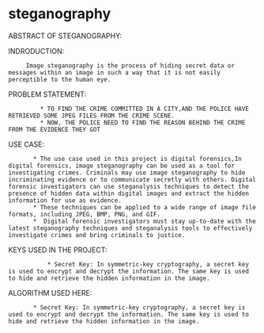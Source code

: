# steganography

ABSTRACT OF STEGANOGRAPHY:

INDRODUCTION:
          
         Image steganography is the process of hiding secret data or messages within an image in such a way that it is not easily perceptible to the human eye.
         
PROBLEM STATEMENT:

             * TO FIND THE CRIME COMMITTED IN A CITY,AND THE POLICE HAVE RETRIEVED SOME JPEG FILES FROM THE CRIME SCENE.
             * NOW, THE POLICE NEED TO FIND THE REASON BEHIND THE CRIME FROM THE EVIDENCE THEY GOT


USE CASE:
        
           * The use case used in this project is digital forensics,In digital forensics, image steganography can be used as a tool for investigating crimes. Criminals may use image steganography to hide incriminating evidence or to communicate secretly with others. Digital forensic investigators can use steganalysis techniques to detect the presence of hidden data within digital images and extract the hidden information for use as evidence.
           * These techniques can be applied to a wide range of image file formats, including JPEG, BMP, PNG, and GIF.
           *  Digital forensic investigators must stay up-to-date with the latest steganography techniques and steganalysis tools to effectively investigate crimes and bring criminals to justice.
           
           
 KEYS USED IN THE PROJECT:
              
               * Secret Key: In symmetric-key cryptography, a secret key is used to encrypt and decrypt the information. The same key is used to hide and retrieve the hidden information in the image. 
              
 ALGORITHM USED HERE:
           
           * Secret Key: In symmetric-key cryptography, a secret key is used to encrypt and decrypt the information. The same key is used to hide and retrieve the hidden information in the image.
          
        
      
 

        


         
            
            


